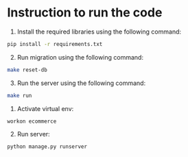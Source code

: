 # Instruction to run the code
1. Install the required libraries using the following command:
```bash
pip install -r requirements.txt
```

2. Run migration using the following command:
```bash
make reset-db
```

3. Run the server using the following command:
```bash
make run
`````````````````````````````````````````````````
1. Activate virtual env:
```bash
workon ecommerce
```

2. Run server:
```bash
python manage.py runserver
```
